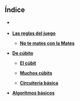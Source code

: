 ## Índice

- **[ ](../Notebooks/Part_00_Intro)**


- **[ Las reglas del juego](../Notebooks/Part_01_Formalismo)**

    - **[No te mates con la Mates](../Notebooks/Part_01_Formalismo/Chapter_01_01_formalismo_matematico_myst.md)**


- **[ De cúbito](../Notebooks/Part_02_Cubits)**

    - **[El cúbit](../Notebooks/Part_02_Cubits/Chapter_01_01_Circuitos_1_cubit_myst.md)**

    - **[Muchos cúbits](../Notebooks/Part_02_Cubits/Chapter_02_01_Circuitos_multicubit_myst.md)**

    - **[Circuitería básica](../Notebooks/Part_02_Cubits/Chapter_03_01_Mas_sobre_circuitos_myst.md)**

- **[ Algoritmos básicos](../Notebooks/Part_03_Algoritmos)**




